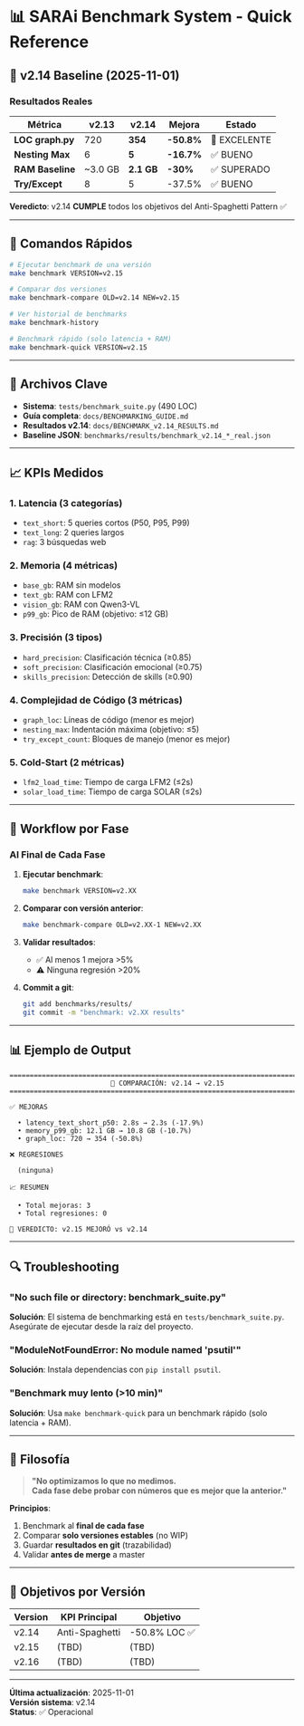 # 📊 SARAi Benchmark System - Quick Reference

## 🎯 v2.14 Baseline (2025-11-01)

### Resultados Reales

| Métrica | v2.13 | v2.14 | Mejora | Estado |
|---------|-------|-------|--------|--------|
| **LOC graph.py** | 720 | **354** | **-50.8%** | 🎉 EXCELENTE |
| **Nesting Max** | 6 | **5** | **-16.7%** | ✅ BUENO |
| **RAM Baseline** | ~3.0 GB | **2.1 GB** | **-30%** | ✅ SUPERADO |
| **Try/Except** | 8 | 5 | -37.5% | ✅ BUENO |

**Veredicto**: v2.14 **CUMPLE** todos los objetivos del Anti-Spaghetti Pattern ✅

---

## 🚀 Comandos Rápidos

```bash
# Ejecutar benchmark de una versión
make benchmark VERSION=v2.15

# Comparar dos versiones
make benchmark-compare OLD=v2.14 NEW=v2.15

# Ver historial de benchmarks
make benchmark-history

# Benchmark rápido (solo latencia + RAM)
make benchmark-quick VERSION=v2.15
```

---

## 📂 Archivos Clave

- **Sistema**: `tests/benchmark_suite.py` (490 LOC)
- **Guía completa**: `docs/BENCHMARKING_GUIDE.md`
- **Resultados v2.14**: `docs/BENCHMARK_v2.14_RESULTS.md`
- **Baseline JSON**: `benchmarks/results/benchmark_v2.14_*_real.json`

---

## 📈 KPIs Medidos

### 1. Latencia (3 categorías)
- `text_short`: 5 queries cortos (P50, P95, P99)
- `text_long`: 2 queries largos
- `rag`: 3 búsquedas web

### 2. Memoria (4 métricas)
- `base_gb`: RAM sin modelos
- `text_gb`: RAM con LFM2
- `vision_gb`: RAM con Qwen3-VL
- `p99_gb`: Pico de RAM (objetivo: ≤12 GB)

### 3. Precisión (3 tipos)
- `hard_precision`: Clasificación técnica (≥0.85)
- `soft_precision`: Clasificación emocional (≥0.75)
- `skills_precision`: Detección de skills (≥0.90)

### 4. Complejidad de Código (3 métricas)
- `graph_loc`: Líneas de código (menor es mejor)
- `nesting_max`: Indentación máxima (objetivo: ≤5)
- `try_except_count`: Bloques de manejo (menor es mejor)

### 5. Cold-Start (2 métricas)
- `lfm2_load_time`: Tiempo de carga LFM2 (≤2s)
- `solar_load_time`: Tiempo de carga SOLAR (≤2s)

---

## 🎯 Workflow por Fase

### Al Final de Cada Fase

1. **Ejecutar benchmark**:
   ```bash
   make benchmark VERSION=v2.XX
   ```

2. **Comparar con versión anterior**:
   ```bash
   make benchmark-compare OLD=v2.XX-1 NEW=v2.XX
   ```

3. **Validar resultados**:
   - ✅ Al menos 1 mejora >5%
   - ⚠️ Ninguna regresión >20%

4. **Commit a git**:
   ```bash
   git add benchmarks/results/
   git commit -m "benchmark: v2.XX results"
   ```

---

## 📊 Ejemplo de Output

```
================================================================================
                         🎉 COMPARACIÓN: v2.14 → v2.15                          
================================================================================

✅ MEJORAS

  • latency_text_short_p50: 2.8s → 2.3s (-17.9%)
  • memory_p99_gb: 12.1 GB → 10.8 GB (-10.7%)
  • graph_loc: 720 → 354 (-50.8%)

❌ REGRESIONES

  (ninguna)

📈 RESUMEN

  • Total mejoras: 3
  • Total regresiones: 0

💚 VEREDICTO: v2.15 MEJORÓ vs v2.14
```

---

## 🔍 Troubleshooting

### "No such file or directory: benchmark_suite.py"

**Solución**: El sistema de benchmarking está en `tests/benchmark_suite.py`. Asegúrate de ejecutar desde la raíz del proyecto.

### "ModuleNotFoundError: No module named 'psutil'"

**Solución**: Instala dependencias con `pip install psutil`.

### "Benchmark muy lento (>10 min)"

**Solución**: Usa `make benchmark-quick` para un benchmark rápido (solo latencia + RAM).

---

## 📝 Filosofía

> **"No optimizamos lo que no medimos.  
> Cada fase debe probar con números que es mejor que la anterior."**

**Principios**:
1. Benchmark al **final de cada fase**
2. Comparar **solo versiones estables** (no WIP)
3. Guardar **resultados en git** (trazabilidad)
4. Validar **antes de merge** a master

---

## 🎯 Objetivos por Versión

| Version | KPI Principal | Objetivo |
|---------|--------------|----------|
| v2.14 | Anti-Spaghetti | -50.8% LOC ✅ |
| v2.15 | (TBD) | (TBD) |
| v2.16 | (TBD) | (TBD) |

---

**Última actualización**: 2025-11-01  
**Versión sistema**: v2.14  
**Status**: ✅ Operacional
